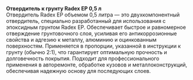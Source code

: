 **Отвердитель к грунту Radex EP 0,5 л**  
Отвердитель Radex EP объемом 0,5 литра — это двухкомпонентный отвердитель, специально разработанный для использования с эпоксидным грунтом Radex EP. Обеспечивает быстрое и равномерное отверждение грунтовочного слоя, усиливая его антикоррозионные свойства и адгезию к металлу, алюминию и оцинкованным поверхностям. Применяется в пропорции, указанной в инструкции к грунту (обычно 2:1), что гарантирует оптимальную прочность и долговечность покрытия. Подходит для профессионального применения в авторемонте, обработке кузовов и металлоконструкций, обеспечивая надежную основу для последующих слоев.


